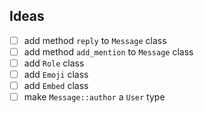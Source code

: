 ## Ideas
- [ ] add method `reply` to `Message` class <br />
- [ ] add method `add_mention` to `Message` class <br />
- [ ] add `Role` class <br />
- [ ] add `Emoji` class <br />
- [ ] add `Embed` class <br />
- [ ] make `Message::author` a `User` type
